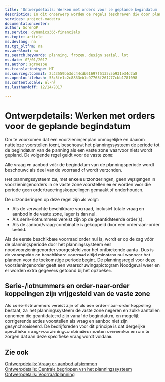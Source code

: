 ```yaml
---
title: 'Ontwerpdetails: Werken met orders voor de geplande begindatum | Microsoft Docs'
description: In dit onderwerp worden de regels beschreven die door planning op orders worden toegepast in de vaste zone.
services: project-madeira
documentationcenter: 
author: SorenGP
ms.service: dynamics365-financials
ms.topic: article
ms.devlang: na
ms.tgt_pltfrm: na
ms.workload: na
ms.search.keywords: planning, frozen, design serial, lot
ms.date: 07/01/2017
ms.author: sgroespe
ms.translationtype: HT
ms.sourcegitcommit: 2c13559bb3dc44cdb61697f5135c5b931e34d2a8
ms.openlocfilehash: 5545fe1c2c8833eb1c97765f261777cbb1781098
ms.contentlocale: nl-nl
ms.lasthandoff: 12/14/2017

---
```

# <a name="design-details-dealing-with-orders-before-the-planning-starting-date"></a>Ontwerpdetails: Werken met orders voor de geplande begindatum
Om te voorkomen dat een voorzieningenplan onmogelijke en daarom nutteloze voorstellen toont, beschouwt het planningssysteem de periode tot de begindatum van de planning als een vaste zone waarvoor niets wordt gepland. De volgende regel geldt voor de vaste zone:  
  
Alle vraag en aanbod vóór de begindatum van de planningsperiode wordt beschouwd als deel van de voorraad of wordt verzonden.  
  
Het planningssysteem zal, met enkele uitzonderingen, geen wijzigingen in voorzieningenorders in de vaste zone voorstellen en er worden voor die periode geen ordertraceringskoppelingen gemaakt of onderhouden.  
  
De uitzonderingen op deze regel zijn als volgt:  
  
* Als de verwachte beschikbare voorraad, inclusief totale vraag en aanbod in de vaste zone, lager is dan nul.  
* Als serie-/lotnummers vereist zijn op de geantidateerde order(s).  
* Als de aanbod/vraag-combinatie is gekoppeld door een order-aan-order beleid.  
  
Als de eerste beschikbare voorraad onder nul is, wordt er op de dag vóór de planningsperiode door het planningssysteem een noodvoorzieningenorder voorgesteld voor het ontbrekende aantal. Dus is de voorspelde en beschikbare voorraad altijd minstens nul wanneer het plannen voor de toekomstige periode begint. De planningsregel voor deze voorzieningenorder geeft een waarschuwingspictogram Noodgeval weer en er worden extra gegevens getoond bij het opzoeken.  
  
## <a name="seriallot-numbers-and-order-to-order-links-are-exempt-from-the-frozen-zone"></a>Serie-/lotnummers en order-naar-order koppelingen zijn vrijgesteld van de vaste zone  
Als serie-/lotnummers vereist zijn of als een order-naar-order koppeling bestaat, zal het planningssysteem de vaste zone negeren en zulke aantallen opnemen die geantidateerd zijn vanaf de begindatum, en mogelijk corrigerende acties voorstellen als vraag en aanbod niet zijn gesynchroniseerd. De bedrijfsreden voor dit principe is dat dergelijke specifieke vraag-voorzieningcombinaties moeten overeenkomen om te zorgen dat aan deze specifieke vraag wordt voldaan.  
  
## <a name="see-also"></a>Zie ook  
[Ontwerpdetails: Vraag en aanbod afstemmen](design-details-balancing-demand-and-supply.md)   
[Ontwerpdetails: Centrale begrippen van het planningssysteem](design-details-central-concepts-of-the-planning-system.md)   
[Ontwerpdetails: Voorraadplanning](design-details-supply-planning.md)
